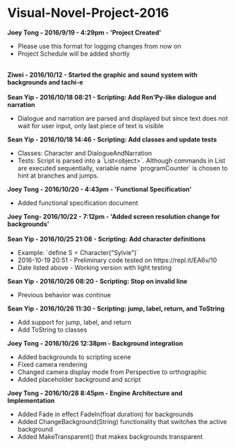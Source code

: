 # Visual-Novel-Project-2016
<b>Joey Tong - 2016/9/19 - 4:29pm - 'Project Created'</b>
<ul>
  <li>Please use this format for logging changes from now on</li>
  <li>Project Schedule will be added shortly</li>
</ul>
<br>
<b>Ziwei - 2016/10/12 -  Started the graphic and sound system with backgrounds and tachi-e</b><br>
<br>
<b>Sean Yip - 2016/10/18 08:21 - Scripting: Add Ren'Py-like dialogue and narration</b>
<ul>
  <li>Dialogue and narration are parsed and displayed but since text does not wait for user input, only last piece of text is visible</li>
</ul>
<b>Sean Yip - 2016/10/18 14:46 - Scripting: Add classes and update tests</b>
<ul>
  <li>Classes: Character and DialogueAndNarration</li>
  <li>Tests: Script is parsed into a `List&ltobject&gt`. Although commands in List are executed sequentially, variable name `programCounter` is chosen to hint at branches and jumps.</li>
</ul>
<b>Joey Tong - 2016/10/20 - 4:43pm - 'Functional Specification'</b>
<ul><li>Added functional specification document</li></ul>
<b> Joey Tong- 2016/10/22 - 7:12pm - 'Added screen resolution change for backgrounds'</b><br>
<br>
<b>Sean Yip - 2016/10/25 21:08 - Scripting: Add character definitions</b>
<ul>
  <li>Example: `define S  = Character("Sylvie")`</li>
  <li>2016-10-19 20:51 - Preliminary code tested on https://repl.it/EA6v/10</li>
  <li>Date listed above - Working version with light testing
</ul>
<b>Sean Yip - 2016/10/26 08:20 - Scripting: Stop on invalid line</b>
<ul>
  <li>Previous behavior was continue</li>
</ul>
<b>Sean Yip - 2016/10/26 11:30 - Scripting: jump, label, return, and ToString</b>
<ul>
  <li>Add support for jump, label, and return</li>
  <li>Add ToString to classes</li>
</ul>
<b>Joey Tong - 2016/10/26 12:38pm - Background integration</b>
<ul><li>Added backgrounds to scripting scene</li>
<li>Fixed camera rendering</li>
<li>Changed camera display mode from Perspective to orthographic</li>
<li>Added placeholder background and script</li>
</ul>
<b>Joey Tong - 2016/10/28 8:45pm - Engine Architecture and Implementation</b>
<ul>
<li>Added Fade in effect FadeIn(float duration) for backgrounds</li>
<li>Added ChangeBackground(String) functionality that switches the active background</li>
<li>Added MakeTransparent() that makes backgrounds transparent</li>
</ul  

